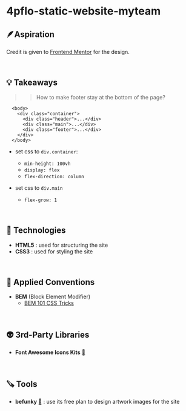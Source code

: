 # 4pflo-static-website-myteam

## 🪶Aspiration

Credit is given to [Frontend Mentor](<[frontendmentor.io](https://www.frontendmentor.io/challenges/myteam-multipage-website-mxlEauvW)>) for the design.

<br />

## 💡 Takeaways

> > How to make footer stay at the bottom of the page?

```
  <body>
    <div class="container">
      <div class="header">...</div>
      <div class="main">...</div>
      <div class="footer">...</div>
    </div>
  </body>
```

- set css to `div.container`:

  - `min-height: 100vh`
  - `display: flex`
  - `flex-direction: column`

- set css to `div.main`
  - `flex-grow: 1`

<br />

## 👾 Technologies

- **HTML5** : used for structuring the site
- **CSS3** : used for styling the site

<br />

## 💎 Applied Conventions

- **BEM** (Block Element Modifier)
  - [BEM 101 CSS Tricks](https://css-tricks.com/bem-101/)

<br />

## 👽 3rd-Party Libraries

- **Font Awesome Icons Kits** [🔗](https://fontawesome.com/docs/web/setup/use-kit)

<br />

## 🪚 Tools

- **befunky** [🔗](https://www.befunky.com/) : use its free plan to design artwork images for the site
